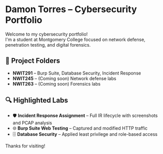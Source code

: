 # Damon Torres – Cybersecurity Portfolio

Welcome to my cybersecurity portfolio!  
I'm a student at Montgomery College focused on network defense, penetration testing, and digital forensics.

## 📂 Project Folders

- **NWIT291** – Burp Suite, Database Security, Incident Response
- **NWIT245** – (Coming soon) Network defense labs
- **NWIT263** – (Coming soon) Forensics labs

## 🔍 Highlighted Labs

- 🛡️ **Incident Response Assignment** – Full IR lifecycle with screenshots and PCAP analysis
- 🌐 **Burp Suite Web Testing** – Captured and modified HTTP traffic
- 🗄️ **Database Security** – Applied least privilege and role-based access

Thanks for visiting!
